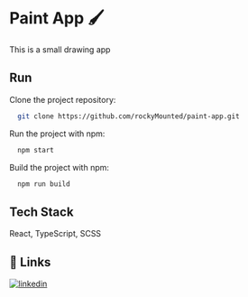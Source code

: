 # Paint App 🖌
This is a small drawing app

## Run
Clone the project repository:
```bash
  git clone https://github.com/rockyMounted/paint-app.git
```

Run the project with npm:
```bash
  npm start
```

Build the project with npm:
```bash
  npm run build
```

## Tech Stack
React, TypeScript, SCSS

## 🔗 Links
[![linkedin](https://img.shields.io/badge/linkedin-0A66C2?style=for-the-badge&logo=linkedin&logoColor=white)](https://www.linkedin.com/in/daria-kazeko-8835301b7/)
